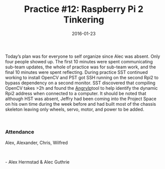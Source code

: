 ﻿---
date: "2016-01-23"
layout: post
categories: jekyll update
title: "Practice #12: Raspberry Pi 2 Tinkering"
---

Today’s plan was for everyone to self organize since Alec was absent. Only four
people showed up. The first 10 minutes were spent communicating sub-team
updates, the whole of practice was for sub-team work, and the final 10 minutes
were spent reflecting. During practice SST continued working to install OpenCV
and PST got SSH running on the second Rpi2 to bypass dependency on a second
monitor. SST discovered that compiling OpenCV takes \>2h and found the
[AngryIp](<http://angryip.org/>)tool to help identify the dynamic Rpi2 address
when connected to a computer. It should be noted that although HST was absent,
Jeffry had been coming into the Project Space on his own time during the week
before and had built most of the chassis skeleton leaving only wheels, servo,
motor, and power to be added.

 

### Attendance

Alex, Alexander, Chris, Wilfred

 

\- Alex Hermstad & Alec Guthrie
